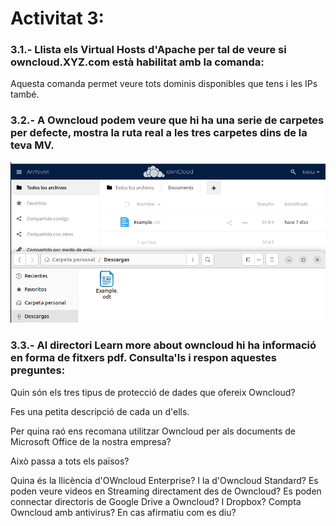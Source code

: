 # Activitat 3:

### 3.1.- Llista els Virtual Hosts d'Apache per tal de veure si owncloud.XYZ.com està habilitat amb la comanda:
Aquesta comanda permet veure tots dominis disponibles que tens i les IPs també.

### 3.2.- A Owncloud podem veure que hi ha una serie de carpetes per defecte, mostra la ruta real a les tres carpetes dins de la teva MV.

![alt text](Selecció_028.png)

### 3.3.- Al directori Learn more about owncloud hi ha informació en forma de fitxers pdf. Consulta'ls i respon aquestes preguntes:

Quin són els tres tipus de protecció de dades que ofereix Owncloud?

Fes una petita descripció de cada un d'ells.

Per quina raó ens recomana utilitzar Owncloud per als documents de Microsoft Office de la nostra empresa?

Això passa a tots els països?

Quina és la llicència d'OWncloud Enterprise?
I la d'Owncloud Standard?
Es poden veure videos en Streaming directament des de Owncloud?
Es poden connectar directoris de Google Drive a Owncloud?
I Dropbox?
Compta Owncloud amb antivirus? En cas afirmatiu com es diu?
